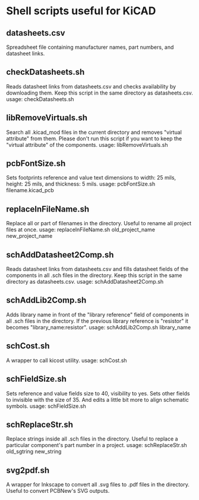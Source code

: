 Shell scripts useful for KiCAD
===============

datasheets.csv
--------------
Spreadsheet file containing manufacturer names, part numbers, and datasheet links.

checkDatasheets.sh
------------------
Reads datasheet links from datasheets.csv and checks availability by downloading them. Keep this script in the same directory as datasheets.csv.
usage: checkDatasheets.sh

libRemoveVirtuals.sh
--------------------
Search all .kicad_mod files in the current directory and removes "virtual attribute" from them. Please don't run this script if you want to keep the "virtual attribute" of the components.
usage: libRemoveVirtuals.sh

pcbFontSize.sh
--------------
Sets footprints reference and value text dimensions to width: 25 mils, height: 25 mils, and thickness: 5 mils.
usage: pcbFontSize.sh filename.kicad_pcb

replaceInFileName.sh
--------------------
Replace all or part of filenames in the directory. Useful to rename all project files at once.
usage: replaceInFileName.sh old_project_name new_project_name

schAddDatasheet2Comp.sh
-----------------------
Reads datasheet links from datasheets.csv and fills datasheet fields of the components in all .sch files in the directory. Keep this script in the same directory as datasheets.csv.
usage: schAddDatasheet2Comp.sh

schAddLib2Comp.sh
-----------------
Adds library name in front of the "library reference" field of components in all .sch files in the directory. If the previous library reference is "resistor" it becomes "library_name:resistor".
usage: schAddLib2Comp.sh library_name

schCost.sh
----------
A wrapper to call kicost utility.
usage: schCost.sh

schFieldSize.sh
---------------
Sets reference and value fields size to 40, visibility to yes. Sets other fields to invisible with the size of 35. And edits a little bit more to align schematic symbols.
usage: schFieldSize.sh

schReplaceStr.sh
----------------
Replace strings inside all .sch files in the directory. Useful to replace a particular component's part number in a project.
usage: schReplaceStr.sh old_sgtring new_string

svg2pdf.sh
----------
A wrapper for Inkscape to convert all .svg files to .pdf files in the directory. Useful to convert PCBNew's SVG outputs.
